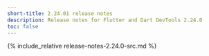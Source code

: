 ```yaml
---
short-title: 2.24.01 release notes
description: Release notes for Flutter and Dart DevTools 2.24.0
toc: false
---
```


{% include_relative release-notes-2.24.0-src.md %}
